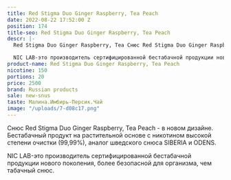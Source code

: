 ```yaml
---
title: Red Stigma Duo Ginger Raspberry, Tea Peach
date: 2022-08-22 17:52:00 Z
position: 174
title-seo: Red Stigma Duo Ginger Raspberry, Tea Peach
descr: |-
  Red Stigma Duo Ginger Raspberry, Tea Снюс Red Stigma Duo Ginger Raspberry, Tea Peach - в новом дизайне. Бестабачный продукт на растительной основе с никотином высокой степени очистки (99,99%), аналог шведского снюса SIBERIA и ODENS.

  NIC LAB-это производитель сертифицированной бестабачной продукции нового поколения, более безопасной для организма, чем табачный снюс.Peach
product-name: Red Stigma Duo Ginger Raspberry, Tea Peach
nicotine: 150
portions: 20
price: 2500
brand: Russian products
sale: new-snus
taste: Малина.Имбирь-Персик.Чай
image: "/uploads/7-d08c17.png"
---
```


Снюс Red Stigma Duo Ginger Raspberry, Tea Peach - в новом дизайне. Бестабачный продукт на растительной основе с никотином высокой степени очистки (99,99%), аналог шведского снюса SIBERIA и ODENS.

NIC LAB-это производитель сертифицированной бестабачной продукции нового поколения, более безопасной для организма, чем табачный снюс.